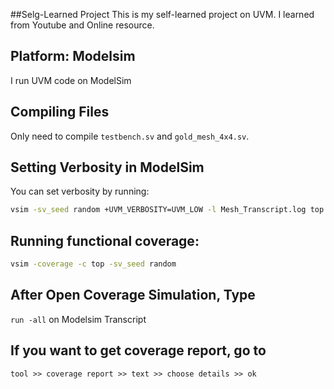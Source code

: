 ##Selg-Learned Project
This is my self-learned project on UVM. I learned from Youtube and Online resource.

## Platform: Modelsim
I run UVM code on ModelSim

## Compiling Files
Only need to compile `testbench.sv` and `gold_mesh_4x4.sv`.

## Setting Verbosity in ModelSim
You can set verbosity by running: 
 
```sh
vsim -sv_seed random +UVM_VERBOSITY=UVM_LOW -l Mesh_Transcript.log top
```
## Running functional coverage:
```sh
vsim -coverage -c top -sv_seed random
```
## After Open Coverage Simulation, Type 
`run -all` on Modelsim Transcript
## If you want to get coverage report, go to 
`tool >> coverage report >> text >> choose details >> ok`
